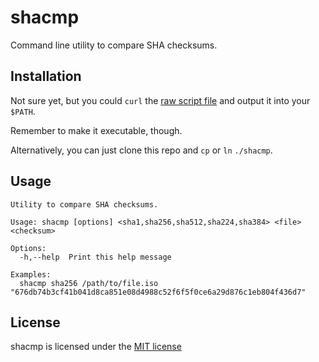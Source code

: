 # shacmp

Command line utility to compare SHA checksums.

## Installation

Not sure yet, but you could `curl` the [raw script file](https://raw.githubusercontent.com/aronhoyer/shacmp/main/shacmp) and output it into your `$PATH`.

Remember to make it executable, though.

Alternatively, you can just clone this repo and `cp` or `ln` `./shacmp`.

## Usage

```
Utility to compare SHA checksums.

Usage: shacmp [options] <sha1,sha256,sha512,sha224,sha384> <file> <checksum>

Options:
  -h,--help  Print this help message

Examples:
  shacmp sha256 /path/to/file.iso "676db74b3cf41b041d8ca851e08d4988c52f6f5f0ce6a29d876c1eb804f436d7"
```

## License

shacmp is licensed under the [MIT license](./LICENSE)
